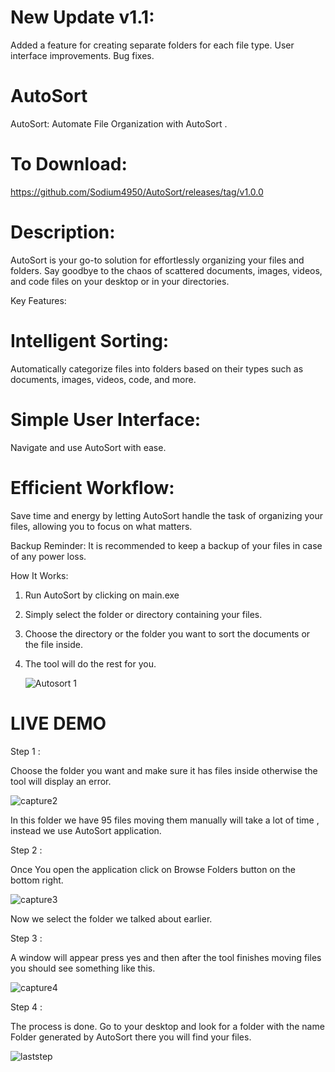 
# New Update v1.1:
   Added a feature for creating separate folders for each file type.
   User interface improvements.
   Bug fixes.
# AutoSort
AutoSort: Automate File Organization with AutoSort .
# To Download:
   https://github.com/Sodium4950/AutoSort/releases/tag/v1.0.0

  
# Description:
AutoSort is your go-to solution for effortlessly organizing your files and folders. Say goodbye to the chaos of scattered documents, images, videos, and code files on your desktop or in your directories.

Key Features:
  # Intelligent Sorting: 
   Automatically categorize files into folders based on their types such as documents, images, videos, code, and more.
   
  # Simple User Interface: 
   Navigate and use AutoSort with ease.
   
  # Efficient Workflow: 
   Save time and energy by letting AutoSort handle the task of organizing your files, allowing you to focus on what matters.

Backup Reminder: It is recommended to keep a backup of your files in case of any power loss.

How It Works:
1. Run AutoSort by clicking on main.exe
2. Simply select the folder or directory containing your files.
2. Choose the directory or the folder you want to sort the documents or the file inside.
3. The tool will do the rest for you.
   
   ![Autosort 1](https://github.com/Sodium4950/AutoSort/assets/140848809/9700ca69-3767-4a14-a975-cd8b03c9d702)


# LIVE DEMO

  Step 1 :
  
  Choose the folder you want and make sure it has files inside otherwise the tool will display an error.
  
  ![capture2](https://github.com/Sodium4950/AutoSort/assets/140848809/f9a84139-d9ba-481a-957e-7dc5f4d9711b)

  In this folder we have 95 files moving them manually will take a lot of time , instead we use AutoSort application.

  Step 2 :
  
  Once You open the application click on Browse Folders button on the bottom right.
  
  ![capture3](https://github.com/Sodium4950/AutoSort/assets/140848809/b60254b8-e7e5-4208-bcfc-2201584a6fc8)

  Now we select the folder we talked about earlier.
    
  Step 3 :
  
  A window will appear press yes and then after the tool finishes moving files you should see something like this.
  
  ![capture4](https://github.com/Sodium4950/AutoSort/assets/140848809/77db1359-b24f-49ec-ac63-6f59545e489e)
    
  Step 4 :
  
   The process is done. Go to your desktop and look for a folder with the name Folder generated by AutoSort there you will find your files.
  
  ![laststep](https://github.com/Sodium4950/AutoSort/assets/140848809/aecb9d12-aad3-4a2d-b8a9-0a610213005b)

